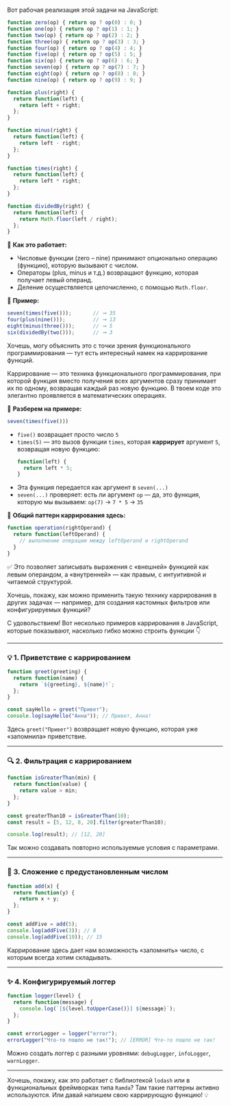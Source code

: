 Вот рабочая реализация этой задачи на JavaScript:

```javascript
function zero(op) { return op ? op(0) : 0; }
function one(op) { return op ? op(1) : 1; }
function two(op) { return op ? op(2) : 2; }
function three(op) { return op ? op(3) : 3; }
function four(op) { return op ? op(4) : 4; }
function five(op) { return op ? op(5) : 5; }
function six(op) { return op ? op(6) : 6; }
function seven(op) { return op ? op(7) : 7; }
function eight(op) { return op ? op(8) : 8; }
function nine(op) { return op ? op(9) : 9; }

function plus(right) {
  return function(left) {
    return left + right;
  };
}

function minus(right) {
  return function(left) {
    return left - right;
  };
}

function times(right) {
  return function(left) {
    return left * right;
  };
}

function dividedBy(right) {
  return function(left) {
    return Math.floor(left / right);
  };
}
```

🎯 **Как это работает:**
- Числовые функции (zero – nine) принимают опционально операцию (функцию), которую вызывают с числом.
- Операторы (plus, minus и т.д.) возвращают функцию, которая получает левый операнд.
- Деление осуществляется целочисленно, с помощью `Math.floor`.

📌 **Пример:**
```javascript
seven(times(five()));       // ➞ 35
four(plus(nine()));         // ➞ 13
eight(minus(three()));      // ➞ 5
six(dividedBy(two()));      // ➞ 3
```

Хочешь, могу объяснить это с точки зрения функционального программирования — тут есть интересный намек на каррирование функций.


Каррирование — это техника функционального программирования, при которой функция вместо получения всех аргументов сразу принимает их по одному, возвращая каждый раз новую функцию. В твоем коде это элегантно проявляется в математических операциях.

📌 **Разберем на примере:**

```javascript
seven(times(five()))
```

- `five()` возвращает просто число `5`
- `times(5)` — это вызов функции `times`, которая **каррирует** аргумент `5`, возвращая новую функцию:
  ```javascript
  function(left) {
    return left * 5;
  }
  ```
- Эта функция передается как аргумент в `seven(...)`
- `seven(...)` проверяет: есть ли аргумент `op` — да, это функция, которую мы вызываем: `op(7)` → `7 * 5` → `35`

🔁 **Общий паттерн каррирования здесь:**

```javascript
function operation(rightOperand) {
  return function(leftOperand) {
    // выполнение операции между leftOperand и rightOperand
  }
}
```

✅ Это позволяет записывать выражения с «внешней» функцией как левым операндом, а «внутренней» — как правым, с интуитивной и читаемой структурой.

Хочешь, покажу, как можно применить такую технику каррирования в других задачах — например, для создания кастомных фильтров или конфигурируемых функций?


С удовольствием! Вот несколько примеров каррирования в JavaScript, которые показывают, насколько гибко можно строить функции 👇

---

### 💡 **1. Приветствие с каррированием**

```javascript
function greet(greeting) {
  return function(name) {
    return `${greeting}, ${name}!`;
  };
}

const sayHello = greet("Привет");
console.log(sayHello("Анна")); // Привет, Анна!
```

Здесь `greet("Привет")` возвращает новую функцию, которая уже «запомнила» приветствие.

---

### 🔍 **2. Фильтрация с каррированием**

```javascript
function isGreaterThan(min) {
  return function(value) {
    return value > min;
  };
}

const greaterThan10 = isGreaterThan(10);
const result = [5, 12, 8, 20].filter(greaterThan10);

console.log(result); // [12, 20]
```

Так можно создавать повторно используемые условия с параметрами.

---

### 🧮 **3. Сложение с предустановленным числом**

```javascript
function add(x) {
  return function(y) {
    return x + y;
  };
}

const addFive = add(5);
console.log(addFive(3)); // 8
console.log(addFive(10)); // 15
```

Каррирование здесь дает нам возможность «запомнить» число, с которым всегда хотим складывать.

---

### ✨ **4. Конфигурируемый логгер**

```javascript
function logger(level) {
  return function(message) {
    console.log(`[${level.toUpperCase()}] ${message}`);
  };
}

const errorLogger = logger("error");
errorLogger("Что-то пошло не так!"); // [ERROR] Что-то пошло не так!
```

Можно создать логгер с разными уровнями: `debugLogger`, `infoLogger`, `warnLogger`.

---

Хочешь, покажу, как это работает с библиотекой `lodash` или в функциональных фреймворках типа `Ramda`? Там такие паттерны активно используются. Или давай напишем свою каррирующую функцию! 💡
